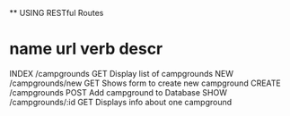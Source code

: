 ** USING RESTful Routes

name            url           verb        descr
======================================================
INDEX     /campgrounds        GET        Display list of campgrounds
NEW       /campgrounds/new    GET        Shows form to create new campground
CREATE    /campgrounds        POST       Add campground to Database
SHOW      /campgrounds/:id    GET        Displays info about one campground
